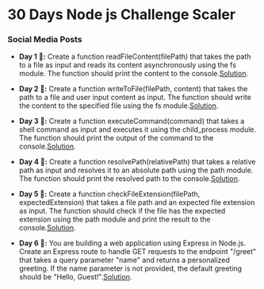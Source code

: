 # 30 Days Node js Challenge Scaler


### Social Media Posts


- **Day 1 🚀:** Create a function readFileContent(filePath) that takes the path to a file as input and reads its content asynchronously using the fs module. The function should print the content to the console.[Solution](https://twitter.com/Yaman895379/status/1753035133924561055).

- **Day 2 🚀:** Create a function writeToFile(filePath, content) that takes the path to a file and user input content as input. The function should write the content to the specified file using the fs module.[Solution](https://twitter.com/Yaman895379/status/1753449754519052793).

- **Day 3 🚀:** Create a function executeCommand(command) that takes a shell command as input and executes it using the child_process module. The function should print the output of the command to the console.[Solution](https://twitter.com/Yaman895379/status/1753756940390510904).

- **Day 4 🚀:** Create a function resolvePath(relativePath) that takes a relative path as input and resolves it to an absolute path using the path module. The function should print the resolved path to the console.[Solution](https://twitter.com/Yaman895379/status/1754204327240253613).

- **Day 5 🚀:** Create a function checkFileExtension(filePath, expectedExtension) that takes a file path and an expected file extension as input. The function should check if the file has the expected extension using the path module and print the result to the console.[Solution](https://twitter.com/Yaman895379/status/1754530108864700459).

- **Day 6 🚀:** You are building a web application using Express in Node.js. Create an Express route to handle GET requests to the endpoint "/greet" that takes a query parameter "name" and returns a personalized greeting. If the name parameter is not provided, the default greeting should be "Hello, Guest!".[Solution](https://twitter.com/Yaman895379/status/1754908848572243980).